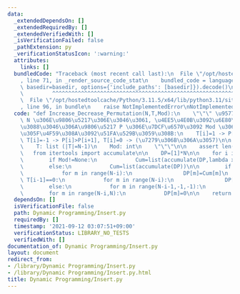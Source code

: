 ```yaml
---
data:
  _extendedDependsOn: []
  _extendedRequiredBy: []
  _extendedVerifiedWith: []
  _isVerificationFailed: false
  _pathExtension: py
  _verificationStatusIcon: ':warning:'
  attributes:
    links: []
  bundledCode: "Traceback (most recent call last):\n  File \"/opt/hostedtoolcache/Python/3.11.5/x64/lib/python3.11/site-packages/onlinejudge_verify/documentation/build.py\"\
    , line 71, in _render_source_code_stat\n    bundled_code = language.bundle(stat.path,\
    \ basedir=basedir, options={'include_paths': [basedir]}).decode()\n          \
    \         ^^^^^^^^^^^^^^^^^^^^^^^^^^^^^^^^^^^^^^^^^^^^^^^^^^^^^^^^^^^^^^^^^^^^^^^^^^^^^^^^^\n\
    \  File \"/opt/hostedtoolcache/Python/3.11.5/x64/lib/python3.11/site-packages/onlinejudge_verify/languages/python.py\"\
    , line 96, in bundle\n    raise NotImplementedError\nNotImplementedError\n"
  code: "def Increase_Decrease_Permutation(N,T,Mod):\n    \"\"\" \u9577\u3055\u304C\
    \ N \u306E\u9806\u5217\u306E\u3046\u3061, \u4EE5\u4E0B\u3092\u6E80\u305F\u3059\
    \u3088\u3046\u306A\u9806\u5217 P \u306E\u7DCF\u6570\u3092 Mod \u3067\u5272\u3063\
    \u305F\u4F59\u308A\u3092\u51FA\u529B\u3059\u308B:\n    T[i]=1 -> P[i]<P[i+1],\
    \ T[i]=-1 -> P[i]>P[i+1], T[i]=0 -> (\u7279\u306B\u306A\u3057)\n\n    N: int\n\
    \    T: list (|T|=N-1)\n    Mod: int\n    \"\"\"\n\n    assert len(T)==N-1\n \
    \   from itertools import accumulate\n\n    DP=[1]*N\n\n    for i in range(1,N):\n\
    \        if Mod!=None:\n            Cum=list(accumulate(DP,lambda x,y:(x+y)%Mod))\n\
    \        else:\n            Cum=list(accumulate(DP))\n\n        if T[i-1]==1:\n\
    \            for m in range(N-i):\n                DP[m]=Cum[m]\n        elif\
    \ T[i-1]==0:\n            for m in range(N-i):\n                DP[m]=Cum[N-i]\n\
    \        else:\n            for m in range(N-i-1,-1,-1):\n                DP[m]=Cum[N-i]-Cum[m]\n\
    \        for m in range(N-i,N):\n            DP[m]=0\n\n    return DP[0]%Mod\n"
  dependsOn: []
  isVerificationFile: false
  path: Dynamic Programming/Insert.py
  requiredBy: []
  timestamp: '2021-09-12 03:07:51+09:00'
  verificationStatus: LIBRARY_NO_TESTS
  verifiedWith: []
documentation_of: Dynamic Programming/Insert.py
layout: document
redirect_from:
- /library/Dynamic Programming/Insert.py
- /library/Dynamic Programming/Insert.py.html
title: Dynamic Programming/Insert.py
---
```

